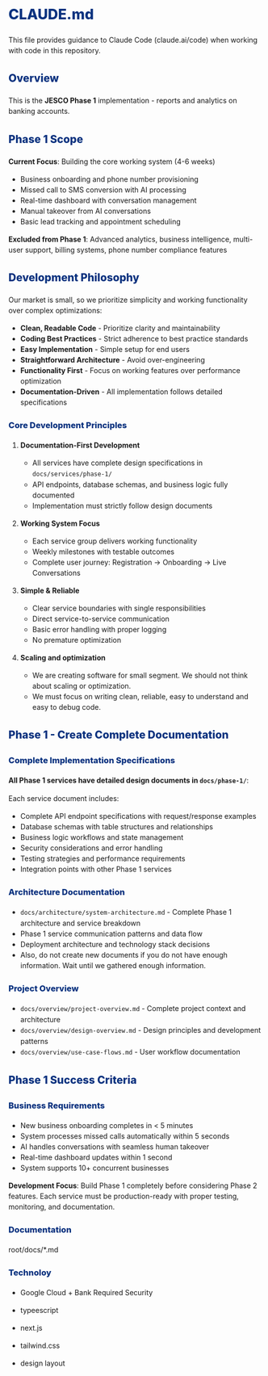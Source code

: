 # CLAUDE.md

This file provides guidance to Claude Code (claude.ai/code) when working with code in this repository.

## Overview

This is the **JESCO Phase 1** implementation - reports and analytics on banking accounts.

## Phase 1 Scope

**Current Focus**: Building the core working system (4-6 weeks)
- Business onboarding and phone number provisioning
- Missed call to SMS conversion with AI processing  
- Real-time dashboard with conversation management
- Manual takeover from AI conversations
- Basic lead tracking and appointment scheduling

**Excluded from Phase 1**: Advanced analytics, business intelligence, multi-user support, billing systems, phone number compliance features

## Development Philosophy

Our market is small, so we prioritize simplicity and working functionality over complex optimizations:

- **Clean, Readable Code** - Prioritize clarity and maintainability
- **Coding Best Practices** - Strict adherence to best practice standards
- **Easy Implementation** - Simple setup for end users
- **Straightforward Architecture** - Avoid over-engineering
- **Functionality First** - Focus on working features over performance optimization
- **Documentation-Driven** - All implementation follows detailed specifications

### Core Development Principles

1. **Documentation-First Development**
   - All services have complete design specifications in `docs/services/phase-1/`
   - API endpoints, database schemas, and business logic fully documented
   - Implementation must strictly follow design documents

2. **Working System Focus**  
   - Each service group delivers working functionality
   - Weekly milestones with testable outcomes
   - Complete user journey: Registration → Onboarding → Live Conversations

3. **Simple & Reliable**
   - Clear service boundaries with single responsibilities
   - Direct service-to-service communication
   - Basic error handling with proper logging
   - No premature optimization

5. **Scaling and optimization**
   - We are creating software for small segment.  We should not think about scaling or optimization.
   - We must focus on writing clean, reliable, easy to understand and easy to debug code.

## Phase 1 - Create Complete Documentation

### Complete Implementation Specifications

**All Phase 1 services have detailed design documents in `docs/phase-1/`**:

Each service document includes:
- Complete API endpoint specifications with request/response examples
- Database schemas with table structures and relationships  
- Business logic workflows and state management
- Security considerations and error handling
- Testing strategies and performance requirements
- Integration points with other Phase 1 services

### Architecture Documentation
- `docs/architecture/system-architecture.md` - Complete Phase 1 architecture and service breakdown
- Phase 1 service communication patterns and data flow
- Deployment architecture and technology stack decisions
- Also, do not create new documents if you do not have enough information.  Wait until we gathered enough information.

### Project Overview  
- `docs/overview/project-overview.md` - Complete project context and architecture
- `docs/overview/design-overview.md` - Design principles and development patterns
- `docs/overview/use-case-flows.md` - User workflow documentation

## Phase 1 Success Criteria

### Business Requirements  
- New business onboarding completes in < 5 minutes
- System processes missed calls automatically within 5 seconds
- AI handles conversations with seamless human takeover
- Real-time dashboard updates within 1 second
- System supports 10+ concurrent businesses

**Development Focus**: Build Phase 1 completely before considering Phase 2 features. Each service must be production-ready with proper testing, monitoring, and documentation.


### Documentation
root/docs/*.md


### Technoloy
- Google Cloud + Bank Required Security
- typeescript
- next.js
- tailwind.css
- design layout
   <head>
   <meta charset="UTF-8" />
   <meta name="viewport" content="width=device-width, initial-scale=1.0" />
   <title>JESCO Analytics - UI Demo</title>

   <!-- Inter Font -->
   <link rel="preconnect" href="https://fonts.googleapis.com">
   <link rel="preconnect" href="https://fonts.gstatic.com" crossorigin>
   <link href="https://fonts.googleapis.com/css2?family=Inter:wght@400;500;600;700;800&display=swap" rel="stylesheet">
   
   <!-- Tailwind CSS -->
   <script src="https://cdn.tailwindcss.com"></script>
   <script>
      tailwind.config = {
         theme: {
         extend: {
            colors: {
               primary: '#0A327F',
               'primary-hover': '#052B6C',
               accent: '#314E8D',
               'bg-light': '#F1F6FB',
               text: '#1A1A1A',
            },
         },
         },
      }
   </script>
   
   <style>
      :root {
         --color-primary: #0A327F;
         --color-primary-hover: #052B6C;
         --color-accent: #314E8D;
         --color-bg-light: #F1F6FB;
         --color-text: #1A1A1A;
      }
      
      body {
         color: var(--color-text);
         font-family: "Inter", Helvetica, Arial, sans-serif;
         line-height: 1.5;
      }
      
      h1, h2, h3 {
         color: var(--color-primary);
         font-weight: 800;
      }
      
      .btn-primary {
         display: inline-flex;
         align-items: center;
         justify-content: center;
         border-radius: 0.5rem;
         padding: 1rem 1.5rem;
         font-weight: 600;
         color: #fff !important;
         text-decoration: none !important;
         background-color: var(--color-primary);
         box-shadow: 0 2px 4px rgba(0,0,0,.1);
         transition: background-color .25s ease;
         border: none;
         cursor: pointer;
      }
      
      .btn-primary:hover {
         background-color: var(--color-primary-hover);
         color: #fff !important;
         text-decoration: none !important;
      }
      
      .btn-secondary {
         display: inline-flex;
         align-items: center;
         justify-content: center;
         border-radius: 0.5rem;
         padding: 1rem 1.5rem;
         font-weight: 600;
         color: var(--color-primary) !important;
         text-decoration: none !important;
         background-color: white;
         border: 2px solid var(--color-primary);
         transition: all .25s ease;
      }
      
      .btn-secondary:hover {
         background-color: var(--color-primary);
         color: #fff !important;
      }
      
      .bg-light {
         background: var(--color-bg-light);
      }
      
      .text-accent {
         color: var(--color-accent);
      }
      
      .demo-card {
         transition: transform 0.2s ease, box-shadow 0.2s ease;
      }
      
      .demo-card:hover {
         transform: translateY(-4px);
         box-shadow: 0 10px 25px rgba(0,0,0,0.15);
      }
      
      .gradient-bg {
         background: linear-gradient(135deg, var(--color-primary) 0%, var(--color-accent) 100%);
      }
   </style>
   </head>
